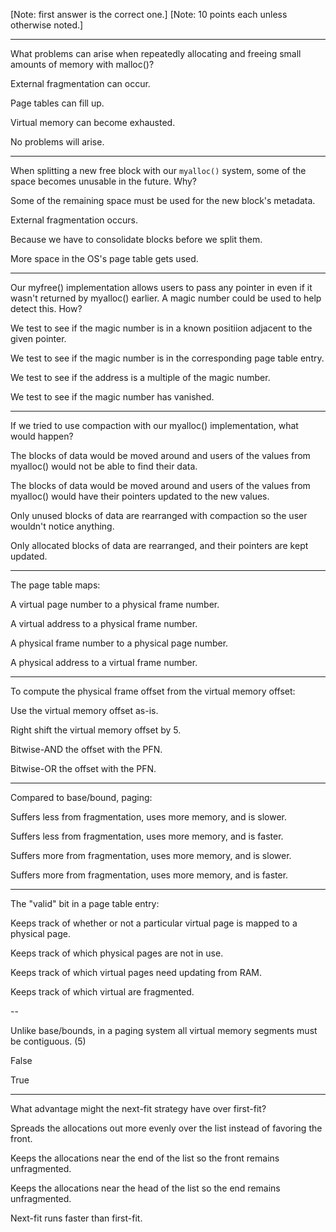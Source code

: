[Note: first answer is the correct one.]
[Note: 10 points each unless otherwise noted.]

---

What problems can arise when repeatedly allocating and freeing small amounts of memory with malloc()?

External fragmentation can occur.

Page tables can fill up.

Virtual memory can become exhausted.

No problems will arise.

---

When splitting a new free block with our `myalloc()` system, some of the space becomes unusable in the future. Why?

Some of the remaining space must be used for the new block's metadata.

External fragmentation occurs.

Because we have to consolidate blocks before we split them.

More space in the OS's page table gets used.

---

Our myfree() implementation allows users to pass any pointer in even if it wasn't returned by myalloc() earlier. A magic number could be used to help detect this. How?

We test to see if the magic number is in a known positiion adjacent to the given pointer.

We test to see if the magic number is in the corresponding page table entry.

We test to see if the address is a multiple of the magic number.

We test to see if the magic number has vanished.

---

If we tried to use compaction with our myalloc() implementation, what would happen?

The blocks of data would be moved around and users of the values from myalloc() would not be able to find their data.

The blocks of data would be moved around and users of the values from myalloc() would have their pointers updated to the new values.

Only unused blocks of data are rearranged with compaction so the user wouldn't notice anything.

Only allocated blocks of data are rearranged, and their pointers are kept updated.

---

The page table maps:

A virtual page number to a physical frame number.

A virtual address to a physical frame number.

A physical frame number to a physical page number.

A physical address to a virtual frame number.

---

To compute the physical frame offset from the virtual memory offset:

Use the virtual memory offset as-is.

Right shift the virtual memory offset by 5.

Bitwise-AND the offset with the PFN.

Bitwise-OR the offset with the PFN.

---

Compared to base/bound, paging:

Suffers less from fragmentation, uses more memory, and is slower.

Suffers less from fragmentation, uses more memory, and is faster.

Suffers more from fragmentation, uses more memory, and is slower.

Suffers more from fragmentation, uses more memory, and is faster.

---

The "valid" bit in a page table entry:

Keeps track of whether or not a particular virtual page is mapped to a physical page.

Keeps track of which physical pages are not in use.

Keeps track of which virtual pages need updating from RAM.

Keeps track of which virtual are fragmented.

--

Unlike base/bounds, in a paging system all virtual memory segments must be contiguous. (5)

False

True

---

What advantage might the next-fit strategy have over first-fit?

Spreads the allocations out more evenly over the list instead of favoring the front.

Keeps the allocations near the end of the list so the front remains unfragmented.

Keeps the allocations near the head of the list so the end remains unfragmented.

Next-fit runs faster than first-fit.
